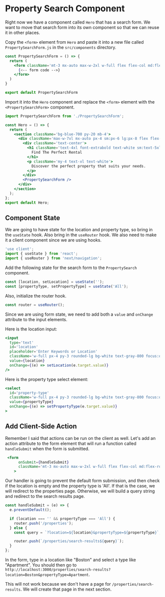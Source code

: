 # Property Search Component

Right now we have a component called `Hero` that has a search form. We want to move that search form into its own component so that we can reuse it in other places.

Copy the `<form>` element from `Hero` and paste it into a new file called `PropertySearchForm.js` in the `src/components` directory.

```jsx
const PropertySearchForm = () => {
  return (
    <form className='mt-3 mx-auto max-w-2xl w-full flex flex-col md:flex-row items-center'>
      {<-- form code -->}
    </form>
  )
}

export default PropertySearchForm
```

Import it into the `Hero` component and replace the `<form>` element with the `<PropertySearchForm>` component.

```jsx
import PropertySearchForm from './PropertySearchForm';

const Hero = () => {
  return (
    <section className='bg-blue-700 py-20 mb-4'>
      <div className='max-w-7xl mx-auto px-4 sm:px-6 lg:px-8 flex flex-col items-center'>
        <div className='text-center'>
          <h1 className='text-4xl font-extrabold text-white sm:text-5xl md:text-6xl'>
            Find The Perfect Rental
          </h1>
          <p className='my-4 text-xl text-white'>
            Discover the perfect property that suits your needs.
          </p>
        </div>
        <PropertySearchForm />
      </div>
    </section>
  );
};
export default Hero;
```

## Component State

We are going to have state for the location and property type, so bring in the `useState` hook. Also bring in the `useRouter` hook. We also need to make it a client component since we are using hooks.

```js
'use client';
import { useState } from 'react';
import { useRouter } from 'next/navigation';
```

Add the following state for the search form to the `PropertySearch` component.

```jsx
const [location, setLocation] = useState('');
const [propertyType, setPropertyType] = useState('All');
```

Also, initialize the router hook.

```js
const router = useRouter();
```

Since we are using form state, we need to add both a `value` and `onChange` attribute to the input elements.

Here is the location input:

```jsx
<input
  type='text'
  id='location'
  placeholder='Enter Keywords or Location'
  className='w-full px-4 py-3 rounded-lg bg-white text-gray-800 focus:outline-none focus:ring focus:ring-blue-500'
  value={location}
  onChange={(e) => setLocation(e.target.value)}
/>
```

Here is the property type select element:

```jsx
<select
  id='property-type'
  className='w-full px-4 py-3 rounded-lg bg-white text-gray-800 focus:outline-none focus:ring focus:ring-blue-500'
  value={propertyType}
  onChange={(e) => setPropertyType(e.target.value)}
>
```

## Add Client-Side Action

Remember I said that actions can be run on the client as well. Let's add an action attribute to the form element that will run a function called `handleSubmit` when the form is submitted.

```jsx
 <form
      onSubmit={handleSubmit}
      className='mt-3 mx-auto max-w-2xl w-full flex flex-col md:flex-row items-center'
    >
```

Our handler is going to prevent the default form submission, and then check if the location is empty and the property type is 'All'. If that is the case, we will redirect to the properties page. Otherwise, we will build a query string and redirect to the search results page.

```jsx
const handleSubmit = (e) => {
  e.preventDefault();

  if (location === '' && propertyType === 'All') {
    router.push('/properties');
  } else {
    const query = `?location=${location}&propertyType=${propertyType}`;

    router.push(`/properties/search-results${query}`);
  }
};
```

In the form, type in a location like "Boston" and select a type like "Apartment". You should then go to `http://localhost:3000/properties/search-results?location=Boston&propertyType=Apartment`.

This will not work because we don't have a page for `/properties/search-results`. We will create that page in the next section.
